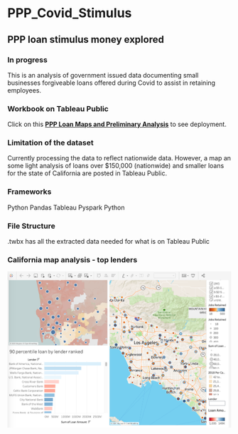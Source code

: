 # PPP_Covid_Stimulus
## PPP loan stimulus money explored
### In progress
This is an analysis of government issued data documenting small businesses forgiveable loans offered during Covid to assist in retaining employees.

### Workbook on Tableau Public
Click on this <a href='https://public.tableau.com/profile/cerejarosinha#!/vizhome/ppp_loan_analysis/LoansbyLender?publish=yes'><strong>PPP Loan Maps and Preliminary Analysis</strong></a> to see deployment. 

### Limitation of the dataset
Currently processing the data to reflect nationwide data. However, a map an some light 
analysis of loans over $150,000 (nationwide)
and smaller loans for the state of California are posted in Tableau Public.

### Frameworks
Python Pandas
Tableau
Pyspark
Python

### File Structure
.twbx has all the extracted data needed for what is on Tableau Public

### California map analysis - top lenders
![](PPP_stimulus_california.png)
